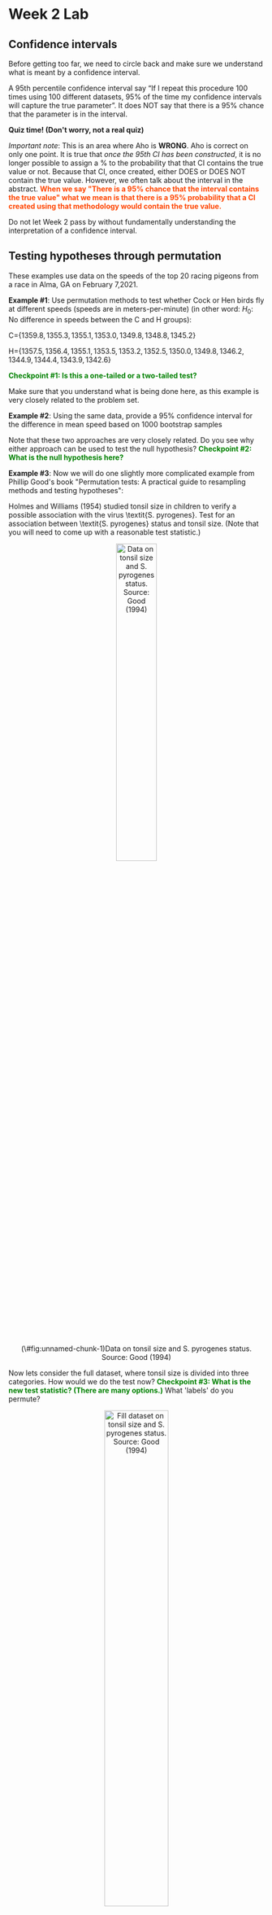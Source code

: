 Week 2 Lab
=============

Confidence intervals
-----------------------

Before getting too far, we need to circle back and make sure we understand what is meant by a confidence interval. 

A 95th percentile confidence interval say “If I repeat this procedure 100 times using 100 different datasets, 95% of the time my confidence intervals will capture the true parameter”. It does NOT say that there is a 95% chance that the parameter is in the interval.

**Quiz time! (Don't worry, not a real quiz)**

*Important note*: This is an area where Aho is **WRONG**. Aho is correct on only one point. It is true that *once the 95th CI has been constructed*, it is no longer possible to assign a $\%$ to the probability that that CI contains the true value or not. Because that CI, once created, either DOES or DOES NOT contain the true value. However, we often talk about the interval in the abstract. **<span style="color: orangered;">When we say "There is a 95$\%$ chance that the interval contains the true value" what we mean is that there is a 95$\%$ probability that a CI created using that methodology would contain the true value.</span>**

Do not let Week 2 pass by without fundamentally understanding the interpretation of a confidence interval. 

Testing hypotheses through permutation
------------------------------------

These examples use data on the speeds of the top 20 racing pigeons from a race in Alma, GA on February 7,2021. 

**Example #1**: Use permutation methods to test whether Cock or Hen birds fly at different speeds (speeds are in meters-per-minute) (in other word: $H_{0}$: No difference in speeds between the C and H groups):

C=$\{1359.8,1355.3,1355.1,1353.0,1349.8,1348.8,1345.2\}$

H=$\{1357.5,1356.4,1355.1,1353.5,1353.2,1352.5,1350.0,1349.8,1346.2,1344.9,1344.4,1343.9,1342.6\}$

**<span style="color: green;">Checkpoint #1: Is this a one-tailed or a two-tailed test?</span>**

Make sure that you understand what is being done here, as this example is very closely related to the problem set.


**Example #2**: Using the same data, provide a 95% confidence interval for the difference in mean speed based on 1000 bootstrap samples

Note that these two approaches are very closely related. Do you see why either approach can be used to test the null hypothesis? **<span style="color: green;">Checkpoint #2: What is the null hypothesis here?</span>**

**Example #3**: Now we will do one slightly more complicated example from Phillip Good's book "Permutation tests: A practical guide to resampling methods and testing hypotheses":

Holmes and Williams (1954) studied tonsil size in children to verify a possible association with the virus \textit{S. pyrogenes}. Test for an association between \textit{S. pyrogenes} status and tonsil size. (Note that you will need to come up with a reasonable test statistic.)

<div class="figure" style="text-align: center">
<img src="Table2categories.png" alt="Data on tonsil size and S. pyrogenes status. Source: Good (1994)" width="40%" />
<p class="caption">(\#fig:unnamed-chunk-1)Data on tonsil size and S. pyrogenes status. Source: Good (1994)</p>
</div>

Now lets consider the full dataset, where tonsil size is divided into three categories. How would we do the test now? **<span style="color: green;">Checkpoint #3: What is the new test statistic? (There are many options.)</span>** What 'labels' do you permute?

<div class="figure" style="text-align: center">
<img src="Table3categories.png" alt="Fill dataset on tonsil size and S. pyrogenes status. Source: Good (1994)" width="50%" />
<p class="caption">(\#fig:unnamed-chunk-2)Fill dataset on tonsil size and S. pyrogenes status. Source: Good (1994)</p>
</div>

Basics of bootstrap and jackknife
------------------------------------

To get started with bootstrap and jackknife techniques, we start by working through a very simple example. First we simulate some data


```r
x<-seq(0,9,by=1)
```

This will constutute our "data". Let's print the result of sampling with replacement to get a sense for it...


```r
table(sample(x,size=length(x),replace=T))
```

```
## 
## 1 2 4 5 6 7 8 
## 2 2 1 1 1 2 1
```

Now we will write a little script to take bootstrap samples and calculate the means of each of these bootstrap samples


```r
xmeans<-vector(length=1000)
for (i in 1:1000)
  {
  xmeans[i]<-mean(sample(x,replace=T))
  }
```

The actual number of bootstrapped samples is arbitrary *at this point* but there are ways of characterizing the precision of the bootstrap (jackknife-after-bootstrap) which might inform the number of bootstrap samples needed. *In practice*, people tend to pick some arbitrary but large number of bootstrap samples because computers are so fast that it is often easy to draw far more samples than are actually needed. When calculation of the statistic is slow (as might be the case if you are using the samples to construct a phylogeny, for example), then you would need to be more concerned with the number of bootstrap samples. 

First, lets just look at a histogram of the bootstrapped means and plot the actual sample mean on the histogram for comparison



```r
hist(xmeans,breaks=30,col="pink")
abline(v=mean(x),lwd=2)
```

<img src="Week-2-lab_files/figure-html/unnamed-chunk-6-1.png" width="672" />

Calculating bias and standard error
-----------------------------------

From these we can calculate the bias and standard deviation for the mean (which is the "statistic"):

$$
\widehat{Bias_{boot}} = \left(\frac{1}{k}\sum^{k}_{i=1}\theta^{*}_{i}\right)-\hat{\theta}
$$


```r
bias.boot<-mean(xmeans)-mean(x)
bias.boot
```

```
## [1] -0.0245
```

```r
hist(xmeans,breaks=30,col="pink")
abline(v=mean(x),lwd=5,col="black")
abline(v=mean(xmeans),lwd=2,col="yellow")
```

<img src="Week-2-lab_files/figure-html/unnamed-chunk-7-1.png" width="672" />

$$
\widehat{s.e._{boot}} = \sqrt{\frac{1}{k-1}\sum^{k}_{i=1}(\theta^{*}_{i}-\bar{\theta^{*}})^{2}}
$$


```r
se.boot<-sd(xmeans)
```

We can find the confidence intervals in two ways:

Method #1: Assume the bootstrap statistics are normally distributed


```r
LL.boot<-mean(xmeans)-1.96*se.boot #where did 1.96 come from?
UL.boot<-mean(xmeans)+1.96*se.boot
LL.boot
```

```
## [1] 2.710498
```

```r
UL.boot
```

```
## [1] 6.240502
```

Method #2: Simply take the quantiles of the bootstrap statistics


```r
quantile(xmeans,c(0.025,0.975))
```

```
##  2.5% 97.5% 
##   2.7   6.2
```

Let's compare this to what we would have gotten if we had used normal distribution theory. First we have to calculate the standard error:


```r
se.normal<-sqrt(var(x)/length(x))
LL.normal<-mean(x)-qt(0.975,length(x)-1)*se.normal
UL.normal<-mean(x)+qt(0.975,length(x)-1)*se.normal
LL.normal
```

```
## [1] 2.334149
```

```r
UL.normal
```

```
## [1] 6.665851
```

In this case, the confidence intervals we got from the normal distribution theory are too wide.

**<span style="color: green;">Checkpoint #4: Does it make sense why the normal distribution theory intervals are too wide?</span>** Because the original were were uniformly distributed, the data has higher variance than would be expected and therefore the standard error is higher than would be expected.

There are two packages that provide functions for bootstrapping, 'boot' and 'boostrap'. We will start by using the 'bootstrap' package, which was originally designed for Efron and Tibshirani's monograph on the bootstrap. 

To test the main functionality of the 'bootstrap' package, we will use the data we already have. The 'bootstrap' function requires the input of a user-defined function to calculate the statistic of interest. Here I will write a function that calculates the mean of the input values.


```r
library(bootstrap)
theta<-function(x)
  {
    mean(x)
  }
results<-bootstrap(x=x,nboot=1000,theta=theta)
results
```

```
## $thetastar
##    [1] 5.3 2.9 4.0 4.4 5.3 4.0 4.7 4.7 3.4 4.6 4.6 3.9 4.8 4.6 6.2 3.5 4.1 4.2
##   [19] 4.5 4.6 5.0 5.1 2.4 5.3 3.6 5.5 3.9 3.8 3.3 5.5 3.7 4.2 2.8 4.6 4.4 5.4
##   [37] 3.6 5.4 3.9 6.0 4.3 5.4 4.9 3.6 4.7 5.3 6.2 5.0 3.0 2.7 4.8 2.8 4.9 3.2
##   [55] 4.5 2.6 3.8 3.7 4.4 3.7 4.3 5.1 5.7 4.8 2.9 5.9 3.0 4.1 5.9 2.7 4.6 5.0
##   [73] 5.0 5.7 3.1 3.0 6.8 4.4 4.5 3.9 4.2 3.9 4.1 5.8 4.0 5.2 5.3 3.0 4.6 3.9
##   [91] 4.9 4.0 3.9 4.0 3.1 2.8 3.2 2.8 3.7 4.9 3.4 5.5 4.3 4.8 3.8 5.9 4.4 5.1
##  [109] 4.7 5.6 4.7 3.4 5.0 3.2 6.0 4.6 4.4 4.2 4.4 4.8 3.6 5.4 4.4 4.4 4.7 5.2
##  [127] 5.0 5.6 4.4 5.0 6.1 3.5 4.0 3.6 4.3 4.3 4.7 4.1 5.1 6.0 4.0 2.6 4.9 3.4
##  [145] 3.7 4.9 6.2 4.9 5.1 5.2 4.5 3.0 3.1 2.3 4.6 4.4 3.6 4.7 5.8 2.5 5.1 5.1
##  [163] 4.0 3.8 6.6 4.3 3.5 3.0 6.0 4.0 4.9 5.0 4.3 5.2 6.2 3.8 4.4 3.3 3.3 4.2
##  [181] 6.1 4.7 3.5 4.4 3.3 3.6 5.6 5.3 4.5 2.8 4.4 6.2 3.2 4.1 4.8 4.8 5.8 5.0
##  [199] 5.3 3.3 5.5 4.1 4.7 4.1 3.9 4.6 3.4 4.7 4.6 3.9 4.7 4.7 2.8 4.7 3.7 4.0
##  [217] 3.3 4.4 4.4 4.5 4.0 5.2 5.2 3.1 5.1 5.5 4.7 4.8 3.1 4.1 5.4 2.9 2.5 4.9
##  [235] 5.5 4.9 3.2 4.9 5.0 3.3 5.6 3.2 6.6 4.7 6.1 5.8 3.9 4.4 4.7 4.8 4.8 4.6
##  [253] 4.7 5.1 3.9 4.6 3.8 3.4 6.2 2.6 5.3 4.9 3.5 5.6 4.2 6.2 6.4 5.5 3.5 5.2
##  [271] 5.0 4.6 3.7 5.6 5.5 4.2 4.4 5.0 4.6 3.3 5.2 4.4 6.4 2.8 4.1 3.7 4.3 4.9
##  [289] 3.5 3.3 2.6 4.6 2.9 4.3 4.0 3.8 4.9 4.3 5.2 4.0 4.2 5.8 3.4 4.3 3.0 5.6
##  [307] 5.8 3.2 5.6 3.7 3.9 3.6 4.8 3.4 2.8 4.8 4.7 6.3 4.3 2.7 2.6 2.8 4.5 4.9
##  [325] 4.1 4.7 5.8 5.5 4.6 4.4 4.1 4.8 3.8 4.9 3.6 3.3 4.8 5.0 3.9 2.9 4.8 5.0
##  [343] 4.9 2.9 4.1 4.8 5.2 4.5 5.2 4.7 5.7 5.1 4.6 3.4 2.8 5.9 3.8 5.4 3.1 6.4
##  [361] 5.2 7.1 4.6 3.5 6.7 5.5 3.8 5.6 5.5 5.3 4.3 4.9 5.1 4.8 6.5 3.4 2.9 2.9
##  [379] 4.2 6.4 4.9 4.6 3.0 5.0 5.2 5.6 5.1 4.4 3.5 6.4 4.3 5.3 5.0 5.5 3.7 4.7
##  [397] 3.8 3.3 5.7 4.1 6.1 5.4 6.0 3.7 3.2 4.0 4.8 3.6 3.9 6.0 3.3 4.6 4.1 5.4
##  [415] 4.8 4.0 4.0 3.4 5.0 5.5 4.5 4.9 4.3 4.2 3.1 3.6 5.0 3.2 4.8 4.9 4.9 4.6
##  [433] 4.3 4.4 5.0 5.1 5.7 6.1 4.8 4.2 4.8 5.0 4.7 3.5 5.7 5.9 4.1 3.1 5.7 3.2
##  [451] 5.2 5.3 4.9 4.6 6.3 4.3 4.8 5.3 3.3 4.7 5.1 6.5 3.3 5.1 3.2 4.2 6.2 4.8
##  [469] 5.5 3.9 3.7 4.7 3.9 4.6 3.4 6.3 4.2 5.6 4.1 5.2 3.8 5.2 5.2 4.2 3.3 4.2
##  [487] 5.7 7.2 4.8 3.9 4.0 5.7 6.6 3.7 4.6 4.8 3.8 3.2 4.3 3.9 5.6 4.7 4.0 5.9
##  [505] 3.7 5.8 4.9 4.4 4.6 2.5 4.4 5.1 5.5 5.6 4.6 3.3 4.6 4.8 3.6 4.5 6.2 2.7
##  [523] 4.1 4.1 4.6 6.2 5.4 4.2 4.2 5.7 5.7 5.0 5.7 4.7 3.2 4.2 3.4 5.1 4.2 5.4
##  [541] 4.5 4.5 6.1 4.2 4.9 5.3 4.8 4.9 4.0 4.0 5.0 4.2 4.6 5.1 4.0 4.5 4.3 3.5
##  [559] 4.4 4.0 3.4 5.9 3.1 4.3 3.7 5.8 6.2 2.8 3.7 4.4 4.6 5.7 5.5 3.9 5.2 6.3
##  [577] 3.7 5.1 5.3 4.7 5.8 5.3 5.8 3.1 5.5 5.7 4.0 6.0 4.1 5.8 3.9 4.9 4.9 5.1
##  [595] 3.8 2.6 5.0 5.7 5.6 4.4 5.6 6.0 3.8 5.5 5.0 3.1 4.8 5.3 4.0 4.6 4.8 3.6
##  [613] 5.9 4.9 4.5 4.0 5.8 4.8 3.6 5.4 4.3 3.6 4.6 3.6 3.9 5.0 5.7 4.0 4.1 4.3
##  [631] 4.1 4.8 3.8 4.8 3.9 5.0 5.2 3.8 5.2 5.7 5.3 4.9 3.3 3.9 4.3 2.6 4.8 3.4
##  [649] 4.2 5.4 4.4 3.3 3.4 3.6 5.3 4.7 4.3 4.2 5.1 4.0 4.1 3.9 3.1 5.8 3.7 4.1
##  [667] 6.5 5.2 5.3 5.6 5.7 3.9 2.6 4.7 3.5 3.6 4.8 3.7 5.1 4.1 5.0 2.6 3.4 5.4
##  [685] 5.8 4.6 4.2 4.0 3.2 3.6 4.5 2.9 4.5 4.2 3.5 5.0 5.1 4.1 4.8 2.1 4.4 3.5
##  [703] 3.4 3.9 4.4 3.0 5.2 4.7 4.7 3.9 3.5 5.2 4.4 4.1 4.5 5.6 4.5 4.7 4.6 3.8
##  [721] 3.6 5.1 2.3 3.7 4.4 2.9 4.6 5.2 4.1 5.6 5.6 4.2 5.4 4.4 4.6 4.1 4.6 4.6
##  [739] 5.5 4.6 5.4 4.5 4.9 4.9 4.9 5.0 3.7 3.2 5.7 5.0 5.2 4.0 3.8 5.4 4.2 5.7
##  [757] 4.4 5.3 4.2 4.0 4.3 4.4 4.9 2.6 3.8 3.8 5.4 4.8 5.5 3.9 4.4 4.0 5.5 4.3
##  [775] 4.2 5.9 4.6 5.5 3.5 4.6 5.3 6.1 4.4 4.0 5.6 6.0 3.6 5.3 4.8 4.2 4.7 4.1
##  [793] 5.1 3.8 2.9 4.3 3.1 4.2 3.3 4.1 2.6 3.7 5.3 3.3 4.0 5.0 4.8 5.5 2.9 6.5
##  [811] 4.4 4.2 4.2 4.4 3.9 3.4 3.8 4.8 5.4 4.8 4.0 5.4 5.2 4.8 4.0 5.3 2.5 4.5
##  [829] 5.7 3.4 3.3 3.6 5.3 3.8 5.1 4.4 4.6 3.2 5.2 4.6 4.8 5.7 4.2 5.9 5.2 5.0
##  [847] 6.0 6.8 5.9 3.6 3.7 4.3 4.9 4.0 5.4 4.6 3.3 5.4 4.1 5.5 4.0 5.3 4.7 4.5
##  [865] 5.5 5.8 5.5 4.4 4.5 4.4 3.9 5.8 4.0 3.8 4.2 3.6 5.4 5.5 4.7 7.2 5.3 4.0
##  [883] 5.1 5.6 3.7 5.7 5.2 4.0 5.8 3.4 4.0 5.3 4.7 3.8 2.2 4.9 6.0 4.0 4.8 3.5
##  [901] 5.5 4.8 3.9 4.8 2.9 5.8 4.2 2.6 5.3 4.3 4.6 4.5 5.4 3.8 6.1 5.6 4.2 4.8
##  [919] 5.4 4.4 4.8 3.7 2.9 5.9 6.0 4.4 4.5 3.8 5.3 3.2 4.0 4.0 4.4 3.6 4.4 5.3
##  [937] 6.3 4.2 4.7 4.4 3.3 4.7 2.1 4.1 5.2 2.5 3.2 3.9 3.1 5.5 4.2 4.4 4.0 5.3
##  [955] 3.0 4.0 4.7 5.3 2.9 3.6 4.1 3.0 4.8 5.0 4.8 5.4 5.5 4.3 4.1 4.6 6.2 4.8
##  [973] 4.1 4.2 5.3 4.5 5.5 3.5 5.7 4.3 4.5 5.1 3.9 2.2 5.1 4.7 4.8 4.8 4.2 3.9
##  [991] 4.8 3.9 5.0 4.1 4.8 3.4 4.7 4.2 3.8 4.2
## 
## $func.thetastar
## NULL
## 
## $jack.boot.val
## NULL
## 
## $jack.boot.se
## NULL
## 
## $call
## bootstrap(x = x, nboot = 1000, theta = theta)
```

```r
quantile(results$thetastar,c(0.025,0.975))
```

```
##  2.5% 97.5% 
##   2.7   6.2
```

Notice that we get exactly what we got last time. This illustrates an important point, which is that the bootstrap functions are often no easier to use than something you could write yourself.

You can also define a function of the bootstrapped statistics (we have been calling this theta) to pull out immediately any summary statistics you are interested in from the bootstrapped thetas.

Here I will write a function that calculates the bias of my estimate of the mean (which is 4.5 [i.e. the mean of the number 0,1,2,3,4,5,6,7,8,9])


```r
bias<-function(x)
  {
  mean(x)-4.5
  }
results<-bootstrap(x=x,nboot=1000,theta=theta,func=bias)
results
```

```
## $thetastar
##    [1] 4.3 4.7 5.3 3.2 4.3 6.6 3.7 5.0 3.9 4.7 4.0 3.5 4.7 5.2 5.2 4.8 4.6 4.6
##   [19] 5.3 4.3 4.0 5.1 3.4 2.8 4.8 5.2 5.7 5.7 5.1 3.8 4.7 5.8 3.2 4.9 4.9 3.7
##   [37] 4.9 3.8 5.0 5.0 5.2 3.3 4.0 4.4 4.9 2.9 5.2 4.4 4.5 5.0 4.2 3.6 5.2 4.7
##   [55] 4.1 2.9 3.8 5.5 5.1 3.5 5.1 5.3 4.6 3.7 4.2 4.5 6.0 3.9 4.4 5.0 4.5 3.7
##   [73] 4.5 4.1 4.4 5.7 4.4 4.1 3.8 4.2 4.0 4.6 5.2 5.3 6.7 4.9 2.9 6.7 4.1 5.2
##   [91] 3.6 4.3 5.9 4.6 3.1 4.2 4.5 4.5 4.5 4.7 4.7 4.3 4.0 3.9 3.2 4.9 2.7 5.0
##  [109] 4.7 4.3 4.6 5.5 5.3 3.7 4.3 4.4 3.7 5.5 3.9 4.5 5.3 5.8 4.7 3.8 4.0 4.7
##  [127] 6.6 2.9 3.5 4.1 4.1 3.7 5.0 5.8 3.3 4.4 3.2 2.3 5.4 4.4 5.2 5.2 1.9 2.7
##  [145] 5.0 3.2 4.4 4.5 4.1 3.6 3.9 5.3 3.2 5.7 4.1 5.1 5.8 3.0 4.4 5.8 5.4 3.8
##  [163] 5.6 2.8 4.1 3.4 4.7 5.0 4.6 4.7 4.0 4.3 2.8 3.7 4.5 3.3 4.6 4.2 6.6 4.4
##  [181] 5.4 5.6 4.8 6.2 4.6 4.8 5.3 5.0 4.4 4.7 5.6 5.3 4.5 5.2 4.5 4.3 4.9 6.0
##  [199] 5.2 4.8 4.2 5.0 6.2 4.9 4.3 5.9 7.2 4.0 4.4 4.2 2.8 5.6 3.5 4.2 4.4 3.6
##  [217] 3.2 5.2 5.7 3.7 5.0 4.6 6.1 2.7 4.9 3.7 4.9 3.9 5.1 4.9 4.0 3.6 6.9 4.5
##  [235] 5.1 5.3 3.9 4.1 3.1 5.1 4.6 3.9 2.7 3.0 3.7 6.3 4.0 2.5 3.8 3.2 3.2 5.1
##  [253] 3.5 4.0 2.4 4.1 5.4 3.4 3.0 5.7 5.9 3.4 6.6 5.2 2.7 6.0 3.5 4.8 3.6 5.5
##  [271] 4.3 4.1 4.6 5.2 5.8 6.0 5.3 3.7 4.6 3.5 4.8 3.7 5.1 3.5 4.7 5.7 3.0 4.7
##  [289] 3.7 4.2 3.0 5.3 4.2 3.0 4.3 5.5 5.3 5.0 6.5 5.2 4.3 3.7 4.7 4.3 4.9 5.0
##  [307] 5.5 4.6 3.4 4.5 4.9 4.4 4.6 4.2 4.9 4.3 5.5 2.4 4.7 4.2 5.1 2.9 4.5 5.2
##  [325] 4.8 3.8 5.1 7.3 5.2 4.6 3.4 4.2 3.8 4.8 4.2 4.3 4.7 3.5 3.5 3.8 3.7 5.3
##  [343] 4.0 5.2 5.2 5.1 4.7 4.8 3.7 5.1 5.7 3.7 4.1 4.0 5.0 4.3 2.7 4.4 3.2 4.4
##  [361] 3.5 5.1 4.4 5.4 3.4 5.1 3.9 3.7 4.1 4.3 4.5 4.4 4.3 4.8 3.8 6.2 4.3 5.2
##  [379] 2.6 5.3 4.9 3.0 3.8 4.8 5.8 4.8 3.2 5.3 6.0 4.9 3.9 4.3 4.3 5.4 4.4 3.3
##  [397] 3.1 3.9 5.1 5.8 4.7 5.8 4.6 2.6 5.1 5.6 3.9 4.1 4.5 3.6 3.0 6.2 3.2 5.4
##  [415] 5.2 5.0 6.4 3.0 4.3 4.4 5.0 5.0 3.7 2.6 4.3 4.3 4.1 3.6 4.9 4.3 4.6 3.6
##  [433] 5.1 3.4 5.7 5.0 5.3 3.7 4.2 6.2 3.6 6.2 4.3 5.4 3.1 3.8 5.1 4.7 3.2 5.5
##  [451] 5.0 5.7 2.6 4.7 4.7 2.4 5.0 5.0 4.0 5.1 4.2 4.0 3.8 4.1 4.7 4.1 3.6 3.6
##  [469] 3.3 4.6 3.3 4.4 3.5 3.0 5.6 3.2 2.6 5.6 2.6 4.2 4.6 3.2 4.6 4.8 3.0 6.5
##  [487] 5.4 4.5 5.5 4.2 2.4 3.9 3.7 4.8 4.8 3.3 3.5 2.9 5.6 4.9 4.7 4.7 5.7 5.0
##  [505] 3.6 4.0 3.3 5.3 5.8 4.7 4.3 5.9 5.0 4.2 5.6 3.7 4.9 4.0 5.1 4.0 3.2 5.1
##  [523] 5.6 4.8 3.7 4.1 4.1 4.3 5.2 4.5 4.2 3.6 5.3 2.9 4.3 6.1 5.7 3.7 4.9 4.3
##  [541] 4.4 5.0 3.5 4.1 4.9 2.3 4.0 2.9 4.5 5.4 4.2 5.4 4.8 5.9 4.3 3.9 4.5 3.3
##  [559] 4.2 5.0 4.3 4.1 4.9 6.6 4.7 5.5 4.1 3.3 3.9 3.3 4.7 3.8 5.0 4.9 5.0 4.9
##  [577] 3.8 6.1 3.7 5.2 4.6 3.5 4.6 3.7 4.7 3.9 3.8 4.1 4.1 5.8 5.2 5.5 5.0 4.9
##  [595] 4.6 4.2 4.9 4.3 3.9 2.7 3.7 5.3 4.0 5.0 4.0 4.7 5.3 3.1 2.5 5.9 3.3 3.6
##  [613] 5.3 4.9 4.4 3.8 5.2 4.5 4.5 6.7 3.2 4.3 5.9 5.1 4.7 4.2 4.8 3.9 5.9 6.1
##  [631] 4.8 6.8 3.6 4.3 4.4 5.0 4.6 4.2 4.2 3.1 4.5 3.9 4.4 3.9 3.0 4.9 5.1 6.6
##  [649] 3.0 4.0 3.8 6.0 4.5 5.1 6.3 4.4 5.3 6.1 5.6 5.7 3.7 5.2 5.7 4.5 3.2 4.6
##  [667] 2.2 4.4 4.6 4.7 4.0 3.6 4.5 5.0 4.3 4.3 5.3 3.4 4.8 3.8 3.6 5.6 4.4 3.7
##  [685] 5.9 4.1 4.5 4.5 5.4 3.9 2.6 4.0 6.0 5.8 5.1 5.2 4.7 4.4 5.0 5.7 4.9 5.2
##  [703] 3.8 5.8 5.4 4.2 5.8 3.7 4.9 4.0 4.1 3.2 4.9 4.2 4.0 4.2 3.8 4.5 4.0 3.1
##  [721] 4.4 5.9 3.5 5.2 3.4 3.7 3.9 3.9 5.1 3.2 6.1 4.3 3.7 2.8 4.4 4.2 5.6 6.9
##  [739] 6.4 5.2 4.6 4.8 4.5 4.1 3.8 2.3 4.7 4.6 4.3 5.2 3.6 4.8 3.6 5.0 3.6 3.8
##  [757] 4.4 4.9 4.5 3.4 5.1 2.7 4.6 5.8 5.8 5.2 5.3 4.1 4.5 4.5 4.0 3.2 5.8 5.4
##  [775] 4.2 4.2 5.9 4.6 2.7 3.3 4.2 6.4 4.2 5.0 4.1 3.0 5.4 5.2 4.2 4.1 2.8 6.3
##  [793] 4.0 5.0 4.0 4.5 7.0 7.0 3.2 4.7 4.8 4.6 2.6 5.5 5.0 5.1 2.7 4.4 5.1 5.1
##  [811] 3.7 4.5 3.2 4.1 3.8 4.7 4.4 4.6 2.8 4.5 6.0 4.7 5.3 5.1 5.1 5.3 5.1 5.2
##  [829] 3.7 6.0 4.3 3.5 4.8 4.2 4.5 4.0 3.8 4.9 4.4 2.3 5.2 4.1 5.1 2.9 2.9 4.3
##  [847] 2.2 5.7 3.4 5.1 5.0 5.1 5.0 3.6 3.2 4.8 4.6 3.9 4.8 3.3 3.8 5.5 4.0 5.4
##  [865] 5.1 2.4 4.8 3.6 3.8 2.7 5.3 5.5 2.8 4.0 3.9 4.9 4.9 5.8 4.1 6.1 5.1 5.8
##  [883] 5.5 4.9 3.5 4.0 4.4 4.9 4.3 4.8 4.9 4.8 4.7 4.2 5.2 2.6 4.2 5.1 4.0 4.5
##  [901] 3.2 4.4 3.8 4.4 4.0 4.5 3.9 4.8 5.1 4.7 4.1 5.0 4.2 3.8 3.5 5.1 4.4 4.8
##  [919] 3.9 3.9 2.4 4.7 4.0 5.0 5.2 5.0 3.9 5.1 4.4 4.2 3.6 5.4 3.8 3.8 4.1 3.4
##  [937] 6.7 4.1 5.4 5.3 5.6 4.8 5.1 5.1 3.0 4.2 4.9 5.3 3.4 4.8 3.7 4.3 5.9 2.3
##  [955] 4.1 5.4 4.8 5.6 3.7 3.7 4.6 3.4 4.2 6.4 3.0 5.1 4.3 4.0 5.5 3.5 3.7 5.5
##  [973] 6.1 5.3 3.4 4.4 5.6 5.8 4.0 4.5 4.3 2.9 4.0 5.3 4.8 5.2 4.0 5.1 4.5 5.4
##  [991] 4.0 5.5 4.7 5.0 3.9 6.1 5.0 4.4 2.6 4.9
## 
## $func.thetastar
## [1] -0.0289
## 
## $jack.boot.val
##  [1]  0.4390769  0.3790560  0.3090652  0.1271709  0.0572973 -0.1156923
##  [7] -0.2229462 -0.3331565 -0.4011905 -0.5896359
## 
## $jack.boot.se
## [1] 1.004816
## 
## $call
## bootstrap(x = x, nboot = 1000, theta = theta, func = bias)
```

Compare this to 'bias.boot' (our result from above). Why might it not be the same? Try running the same section of code several times. See how the value of the bias ($func.thetastar) jumps around? We should not be surprised by this because we can look at the jackknife-after-bootstrap estimate of the standard error of the function (in this case, that function is the bias) and we can see that it is not so small that we wouldn't expect some variation in these values.

Remember, everything we have discussed today are estimates. The statistic as applied to your data will change with new data, as will the standard error, the confidence intervals - everything! All of these values have sampling distributions and are subject to change if you repeated the procedure with new data.

Note that we can calculate any function of $\theta^{*}$. A simple example would be the 72nd percentile:


```r
perc72<-function(x)
  {
  quantile(x,probs=c(0.72))
  }
results<-bootstrap(x=x,nboot=1000,theta=theta,func=perc72)
results
```

```
## $thetastar
##    [1] 2.3 5.8 3.9 5.1 5.6 4.4 4.0 5.4 4.5 6.2 3.9 4.8 5.3 4.0 4.4 5.5 3.8 2.9
##   [19] 4.3 2.9 3.2 3.4 3.4 4.3 3.5 5.8 3.6 4.6 4.0 4.8 5.1 4.4 5.9 2.8 3.7 5.2
##   [37] 3.9 5.9 4.4 3.1 5.2 5.3 4.0 5.5 4.9 3.4 4.2 3.8 5.2 4.9 2.8 4.3 4.4 4.8
##   [55] 5.6 4.5 5.2 5.1 4.8 4.6 4.8 4.3 5.5 4.2 5.9 3.7 5.1 4.4 5.7 6.1 5.0 4.4
##   [73] 4.7 4.2 4.8 5.8 3.9 3.7 4.1 4.7 4.7 5.4 4.0 5.5 4.3 3.3 4.7 3.7 3.6 5.5
##   [91] 3.8 3.7 5.2 4.8 5.0 4.8 4.6 2.9 4.8 4.1 4.6 4.6 4.2 5.7 5.3 4.9 3.8 4.4
##  [109] 4.9 5.1 5.7 4.7 3.7 3.1 5.1 5.7 4.1 5.0 4.0 2.6 5.8 4.2 5.3 5.3 5.1 6.7
##  [127] 5.2 3.6 5.0 5.7 3.0 4.2 4.9 5.4 6.1 4.4 5.5 5.5 2.6 4.0 4.3 3.2 3.9 5.4
##  [145] 3.4 4.9 5.3 3.7 5.0 4.2 3.9 3.2 3.9 4.9 2.7 2.6 4.7 5.3 4.8 4.2 6.4 6.1
##  [163] 3.8 3.8 4.8 3.9 4.6 4.6 3.7 5.8 5.2 4.2 5.7 3.3 6.7 3.7 3.7 4.9 5.7 6.1
##  [181] 5.3 5.4 3.1 4.7 4.6 5.3 3.7 2.9 4.8 3.8 5.4 4.9 5.6 4.8 5.3 4.4 4.6 4.3
##  [199] 4.3 4.5 5.4 5.0 2.6 2.2 5.6 4.3 3.9 4.6 4.3 2.4 5.0 3.9 5.3 4.5 4.9 4.9
##  [217] 5.3 2.6 4.3 4.4 5.1 4.6 5.2 4.4 5.4 4.8 4.6 5.2 5.5 3.4 4.0 5.5 5.5 3.8
##  [235] 4.9 5.4 4.8 3.5 4.7 4.8 3.4 4.0 2.2 4.1 2.9 4.2 6.3 4.9 4.8 5.2 4.3 4.1
##  [253] 5.5 2.9 4.9 5.1 4.1 5.1 4.0 4.9 4.3 5.4 5.6 4.7 6.4 4.6 3.8 3.8 3.3 5.9
##  [271] 4.5 4.9 6.9 4.3 4.0 5.7 4.9 4.1 4.6 4.6 4.7 5.3 4.7 5.3 4.7 6.0 2.2 3.0
##  [289] 3.3 5.2 4.7 4.5 3.7 3.4 3.8 5.1 4.5 4.1 4.7 3.2 4.1 5.0 5.0 4.8 3.4 4.5
##  [307] 6.2 3.7 6.0 4.1 4.2 2.4 4.3 5.4 4.5 5.0 4.9 4.2 7.1 5.0 4.7 3.8 3.7 3.9
##  [325] 3.4 4.2 3.5 4.7 5.0 5.7 4.0 5.5 4.7 5.0 5.8 5.8 3.3 4.0 5.0 3.5 5.0 5.2
##  [343] 4.5 2.7 4.0 4.1 3.0 4.7 3.2 4.7 4.2 5.7 3.5 5.6 3.5 3.6 5.5 4.0 5.3 3.6
##  [361] 4.6 4.0 3.9 3.9 4.6 4.1 5.9 4.5 5.2 4.1 5.4 5.5 4.3 5.5 4.5 3.9 4.4 4.9
##  [379] 5.3 2.6 2.1 4.1 4.3 3.3 4.4 6.2 4.0 3.2 5.3 4.1 4.2 3.6 3.8 2.3 3.4 3.7
##  [397] 3.5 4.4 4.6 3.8 4.2 4.6 5.3 4.7 4.2 5.7 4.7 4.1 4.7 4.6 4.8 4.8 5.4 6.2
##  [415] 5.5 4.6 4.3 5.5 5.0 5.9 5.4 5.1 4.4 3.2 4.4 3.3 4.0 5.9 5.1 3.7 4.1 5.6
##  [433] 2.9 3.7 3.7 3.5 3.5 4.9 3.7 5.5 5.5 6.3 6.2 4.2 5.3 3.6 6.1 4.4 5.4 2.3
##  [451] 3.8 4.9 6.0 3.4 4.8 5.4 4.4 4.1 4.2 3.0 4.6 4.1 2.0 5.3 5.0 3.0 4.8 5.0
##  [469] 5.2 4.6 2.8 4.9 2.7 3.5 3.7 4.2 5.2 5.2 3.9 3.9 4.7 3.4 3.7 5.7 5.0 5.9
##  [487] 3.7 3.2 5.2 5.2 4.7 4.9 4.9 4.8 4.6 5.3 4.1 5.5 3.5 1.8 4.4 4.7 6.1 4.3
##  [505] 4.3 4.5 5.2 4.9 5.2 3.1 5.2 4.9 6.7 5.4 3.7 4.6 3.7 5.1 5.0 5.0 3.9 4.4
##  [523] 5.6 4.5 5.6 4.1 5.2 5.5 6.0 3.6 5.8 2.7 3.1 6.0 3.4 4.3 4.5 4.7 3.8 5.5
##  [541] 3.6 3.8 2.3 3.6 3.4 3.7 3.9 3.6 3.8 4.2 4.4 3.8 4.0 3.6 5.0 4.3 4.5 4.9
##  [559] 4.8 4.6 3.3 3.4 5.7 4.4 4.2 4.1 5.6 5.8 4.4 4.5 3.1 6.5 5.8 3.2 5.2 6.3
##  [577] 3.9 6.1 4.5 4.8 3.7 5.5 4.4 4.1 5.2 3.6 5.8 4.4 3.2 4.7 4.9 4.2 4.1 3.5
##  [595] 4.3 4.2 3.1 4.1 3.3 4.7 3.5 5.1 4.5 4.1 3.9 4.7 4.0 4.3 5.0 4.5 5.0 3.0
##  [613] 4.0 2.9 5.6 5.9 4.7 5.1 4.0 4.7 3.7 5.8 5.6 5.4 4.0 3.3 5.0 4.1 4.3 3.8
##  [631] 5.0 4.1 3.2 4.5 3.9 6.6 2.8 4.5 3.5 3.6 3.5 2.3 4.0 5.2 5.9 4.0 4.8 4.3
##  [649] 4.2 3.0 4.0 3.3 3.4 5.3 4.3 5.1 2.6 3.1 3.0 4.3 3.5 2.9 4.5 4.5 3.0 4.8
##  [667] 4.3 4.2 2.9 4.6 4.5 5.3 4.5 3.7 4.4 6.2 5.7 3.8 5.8 3.9 5.6 5.0 3.3 5.1
##  [685] 4.0 5.0 4.6 5.0 4.1 5.4 4.8 4.8 4.6 6.1 4.4 3.8 3.3 4.0 3.3 5.2 4.2 4.5
##  [703] 2.4 4.0 4.2 4.5 4.9 4.3 3.6 7.2 5.9 3.7 5.5 3.8 4.5 5.1 2.9 5.5 3.8 4.6
##  [721] 4.7 6.0 5.4 5.3 4.3 4.9 5.3 5.6 3.5 5.4 4.0 4.4 5.2 4.4 1.5 2.6 5.1 5.5
##  [739] 2.9 5.4 5.1 4.6 2.9 4.1 3.9 4.3 3.9 4.0 2.4 5.2 5.2 6.9 2.5 5.2 3.9 5.8
##  [757] 3.9 4.8 5.1 5.6 4.7 3.3 3.2 4.0 4.2 4.9 6.9 4.3 4.1 4.4 5.8 5.7 2.6 3.7
##  [775] 4.5 3.7 3.6 4.7 3.9 3.7 4.5 4.9 4.6 6.7 5.7 3.5 3.8 4.4 3.9 5.4 5.0 5.6
##  [793] 4.9 4.2 4.6 4.4 5.6 4.6 3.5 3.6 5.8 3.2 4.5 3.8 4.1 4.3 4.6 3.3 4.9 5.6
##  [811] 5.1 3.8 2.3 3.0 4.8 5.0 2.4 3.9 3.7 4.4 4.6 5.4 5.7 5.0 2.7 5.3 3.1 3.8
##  [829] 3.8 2.6 5.9 4.6 5.4 4.2 4.8 4.6 4.1 4.7 4.7 4.8 4.5 3.6 4.2 3.2 4.3 5.3
##  [847] 4.1 2.9 3.5 3.4 5.2 4.4 4.5 5.5 4.3 4.0 5.2 2.9 2.9 4.1 3.0 6.0 5.8 4.3
##  [865] 5.4 5.1 3.0 3.4 5.0 3.0 5.5 6.0 6.2 5.9 3.5 4.1 4.1 5.3 3.4 4.1 5.0 4.0
##  [883] 5.7 4.1 4.2 4.5 3.2 5.1 3.9 4.3 5.4 3.9 3.5 4.0 6.0 4.5 3.9 4.6 4.6 3.9
##  [901] 4.3 2.9 4.0 4.2 3.7 5.0 5.8 3.8 3.7 3.8 4.2 4.6 5.5 6.6 4.4 4.7 3.2 3.4
##  [919] 3.9 4.8 4.9 3.1 4.2 3.2 3.6 4.2 5.9 4.3 4.3 5.2 4.9 6.3 3.6 3.2 4.4 5.0
##  [937] 5.1 6.2 4.0 3.3 5.5 3.1 3.4 2.9 3.9 6.0 3.1 5.0 3.6 6.7 4.6 5.4 5.4 5.3
##  [955] 5.7 5.0 5.0 4.8 4.3 3.8 5.7 4.7 6.3 4.1 5.0 3.9 4.8 4.5 3.6 5.1 5.5 4.9
##  [973] 3.3 3.1 4.8 4.5 6.0 6.4 4.6 3.1 4.7 6.6 5.1 3.8 4.2 5.3 5.7 5.9 4.3 5.6
##  [991] 4.5 4.5 4.6 2.1 3.8 3.5 5.3 6.0 5.5 3.6
## 
## $func.thetastar
## 72% 
##   5 
## 
## $jack.boot.val
##  [1] 5.500 5.400 5.324 5.200 5.100 5.000 4.900 4.700 4.500 4.600
## 
## $jack.boot.se
## [1] 0.9813066
## 
## $call
## bootstrap(x = x, nboot = 1000, theta = theta, func = perc72)
```

On Tuesday we went over an example in which we bootstrapped the correlation coefficient between LSAT scores and GPA. To do that, we sampled pairs of (LSAT,GPA) data with replacement. Here is a little script that would do something like that using (X,Y) data that are independently drawn from the normal distribution


```r
xdata<-matrix(rnorm(30),ncol=2)
```

Everyone's data is going to be different. With such a small sample size, it would be easy to get a positive or negative correlation by random change, but on average across everyone's datasets, there should be zero correlation because the two columns are drawn independently.


```r
n<-15
theta<-function(x,xdata)
  {
  cor(xdata[x,1],xdata[x,2])
  }
results<-bootstrap(x=1:n,nboot=50,theta=theta,xdata=xdata) 
#NB: xdata is passed to the theta function, not needed for bootstrap function itself
```

Notice the parameters that get passed to the 'bootstrap' function are: (1) the indexes which will be sampled with replacement. This is different that the raw data but the end result is the same because both the indices and the raw data get passed to the function 'theta' (2) the number of bootrapped samples (in this case 50) (3) the function to calculate the statistic (4) the raw data.

Lets look at a histogram of the bootstrapped statistics $\theta^{*}$ and draw a vertical line for the statistic as applied to the original data.


```r
hist(results$thetastar,breaks=30,col="pink")
abline(v=cor(xdata[,1],xdata[,2]),lwd=2)
```

<img src="Week-2-lab_files/figure-html/unnamed-chunk-17-1.png" width="672" />

Parametric bootstrap
---------------------

Let's do one quick example of a parametric bootstrap. We haven't introduced distributions yet (except for the Gaussian, or Normal, distribution, which is the most familiar), so lets spend a few minutes exploring the Gamma distribution, just so we have it to work with for testing out parametric bootstrap. All we need to know is that the Gamma distribution is a continuous, non-negative distribution that takes two parameters, which we call "shape" and "rate". Lets plot a few examples just to see what a Gamma distribution looks like. (Note that the Gamma distribution can be parameterized by "shape" and "rate" OR by "shape" and "scale", where "scale" is just 1/"rate". R will allow you to use either (shape,rate) or (shape,scale) as long as you specify which you are providing.

<img src="Week-2-lab_files/figure-html/unnamed-chunk-18-1.png" width="672" />


Let's generate some fairly sparse data from a Gamma distribution


```r
original.data<-rgamma(10,3,5)
```

and calculate the skew of the data using the R function 'skewness' from the 'moments' package. 


```r
library(moments)
theta<-skewness(original.data)
head(theta)
```

```
## [1] 0.7015565
```

What is skew? Skew describes how assymetric a distribution is. A distribution with a positive skew is a distribution that is "slumped over" to the right, with a right tail that is longer than the left tail. Alternatively, a distribution with negative skew has a longer left tail. Here we are just using it for illustration, as a property of a distribution that you may want to estimate using your data.

Lets use 'fitdistr' to fit a gamma distribution to these data. This function is an extremely handy function that takes in your data, the name of the distribution you are fitting, and some starting values (for the estimation optimizer under the hood), and it will return the parameter values (and their standard errors). We will learn in a couple weeks how R is doing this, but for now we will just use it out of the box. (Because we generated the data, we happen to know that the data are gamma distributed. In general we wouldn't know that, and we will see in a second that our assumption about the shape of the data really does make a difference.)


```r
library(MASS)
fit<-fitdistr(original.data,dgamma,list(shape=1,rate=1))
```

```
## Warning in densfun(x, parm[1], parm[2], ...): NaNs produced
```

```r
# fit<-fitdistr(original.data,"gamma")
# The second version would also work.
fit
```

```
##      shape       rate   
##   1.7800708   3.4479303 
##  (0.7336604) (1.6392979)
```

Now lets sample with replacement from this new distribution and calculate the skewness at each step:


```r
results<-c()
for (i in 1:1000)
  {
  x.star<-rgamma(length(original.data),shape=fit$estimate[1],rate=fit$estimate[2])
  results<-c(results,skewness(x.star))
  }
head(results)
```

```
## [1]  1.27407396  0.47791336 -0.07083241  0.34290988  0.07048136  0.75889843
```

```r
hist(results,breaks=30,col="pink",ylim=c(0,1),freq=F)
```

<img src="Week-2-lab_files/figure-html/unnamed-chunk-22-1.png" width="672" />

Now we have the bootstrap distribution for skewness (the $\theta^{*}$ s), we can compare that to the equivalent non-parametric bootstrap:


```r
results2<-bootstrap(x=original.data,nboot=1000,theta=skewness)
results2
```

```
## $thetastar
##    [1]  0.079550346  0.255372324  0.142246649  0.848919601  0.997702704
##    [6]  0.168900159  0.481351664  0.638393857  0.767616360  0.383316549
##   [11] -0.007068761  0.467784087  0.198745506  0.545606088  0.344775792
##   [16]  0.758462897  0.326949512  0.377378350  1.391971394  0.338367829
##   [21]  0.293649941  0.300299795 -0.360029280  0.176021312 -0.047080985
##   [26]  0.642975991  0.633157505  0.397481502  0.502691927  0.348903877
##   [31]  0.047073225  0.288898069  0.264450892  1.129997048  0.764100968
##   [36]  0.328482842  0.752312283  1.198471475  0.187217555  0.539314594
##   [41]  0.589813878  0.378615047  0.488178157  1.474467727  0.548265329
##   [46] -0.345590334  0.624088668  1.004279849  0.220245050  0.189116432
##   [51]  0.453136118  0.937343826  0.120385721  0.506647752  0.551219053
##   [56] -0.089660600  0.449768656  1.043907890  1.153516751  0.605798617
##   [61]  1.022352962 -0.037923235  0.723189639  0.376508936  1.294784741
##   [66]  1.217963384  0.934968331  1.233383479  0.284467844  0.966057379
##   [71]  0.539162895  0.299105195  0.666084095  0.005545988  0.803250588
##   [76]  0.738619192  0.223434515  0.408501016 -0.410768491  1.377892303
##   [81]  0.115081362  0.567120289  0.254800331  0.656005102 -0.265182464
##   [86] -0.318876446  0.480381624  0.774482527  1.015170256  0.648849040
##   [91] -0.065498993  0.829875582  0.404830301  1.028635898  0.176468333
##   [96]  0.087886326  0.428380712  0.774177739  0.362834267  0.659251296
##  [101]  0.259122833  1.636009199  0.385864883 -0.505615776  0.605085826
##  [106]  0.468067170  1.064017550  0.153171040  0.750244136  0.136299062
##  [111]  0.095082258  0.080740320  0.486222928  1.236010197  0.126480503
##  [116]  0.456202696  0.639675811  0.266058958 -0.003873680  1.475240292
##  [121]  0.719368586  0.113482474  0.320527741  0.342028354  0.924245579
##  [126]  1.140954711  0.657043805  0.437912566 -0.413817610 -0.335238079
##  [131]  0.772953770  0.524330115  0.237968337  0.757147389  1.030762315
##  [136] -0.262528130  0.790565823  1.431952537 -0.105775354  0.397869843
##  [141]  0.848358917  0.313035794  0.464416118  1.291447107  0.853310665
##  [146]  0.284638459  1.081409241  0.595261829  0.192662825 -0.083833194
##  [151] -0.193878152  0.446685956 -0.630634474  0.296895767  0.245287562
##  [156]  0.422420807  0.402155099  0.310637853  0.582881891  1.050228384
##  [161]  1.139261094  0.189884284  0.348798219 -0.019856653  1.211442003
##  [166] -0.297396608  0.558012627  1.295595589  0.481926748  0.170131348
##  [171]  0.394294900  0.324632692  1.051998580  0.214820563 -0.237329306
##  [176] -0.409849341  0.383980730  1.512057841  0.518799198  0.456120947
##  [181]  0.896733848  0.423853158  0.707392619 -0.156768095  0.175274488
##  [186]  0.870590408  0.706362858  0.567058580 -0.304538482  0.507151202
##  [191]  0.680710872  0.452993091  0.143923872 -0.384616306  0.262410784
##  [196]  1.004927740  0.305606197  0.120322730  0.870429796  1.063178628
##  [201]  0.932665292  0.705842344  0.652549063  0.612586855  0.846756451
##  [206]  0.730347145  0.463097021  0.359761792  0.103693380 -0.115760391
##  [211]  1.114160204  0.542606134  1.070426126  1.231187069  1.025402427
##  [216] -0.119145812  0.848541648  1.265962872  0.864260816  0.786656501
##  [221]  0.716576791  0.845202850  0.117258266  0.796134876 -0.039445965
##  [226]  1.504946773  0.997936883  0.224049431  0.845945941  0.735281972
##  [231]  0.375456791  0.317027039  0.409426710  0.697341250  0.383452601
##  [236]  0.611590391 -0.361329467  0.819052961  0.280612847  0.795128331
##  [241]  1.451451073  0.132613304  0.506491571  0.087873643 -0.030369134
##  [246]  0.555123549  0.884167877  0.823936856  0.299480376  1.589668024
##  [251]  1.071348098  0.683870160 -0.008601139  0.350222963  1.539535978
##  [256]  0.605085826  0.164449233  0.984076525  0.798709733  0.863297705
##  [261]  0.463955296  0.068973577  0.402929609  1.746584405  0.772388023
##  [266]  0.448379860  0.068270728  0.764578085 -1.239363816  1.390946548
##  [271]  0.279533401  0.716813202  0.524404689 -0.330354633  0.329010957
##  [276]  0.338807797 -0.129088519  0.678052605  0.556068725  0.036476830
##  [281] -0.056726927  1.663318083  0.149638869  1.628751477  1.029729174
##  [286]  0.256072095  0.072693236 -0.412389708  0.629710631  0.749303678
##  [291]  0.483417323  0.737502387 -0.026030808 -0.128721737  0.473815513
##  [296]  0.573457329  0.198264797 -0.146383997  0.545138556  0.515781809
##  [301]  0.661449209  0.552939907  0.068143451  1.579003791  0.896370234
##  [306]  0.699396648  0.698484355  0.571351805  0.497555532  0.571429585
##  [311] -0.585137319  0.329992300  1.212097052  0.719647828  0.935161780
##  [316] -0.589430783  0.599098884 -0.245328887  0.379174192  0.787724317
##  [321]  0.431191882  0.727636957  0.816609841  0.035385681  0.648808221
##  [326] -0.165196572  0.270110228  1.098362027  0.899181090  0.658224007
##  [331]  0.396297735 -0.940749433  0.404326800 -0.095851340  0.400423006
##  [336]  0.386671578  0.367747301  0.218471986  0.494002116  0.666561286
##  [341]  0.744448597  0.793766784  1.085933714  0.746294072  0.812427621
##  [346] -0.343787675 -0.251804201  0.158023892  1.010883045 -0.026502780
##  [351]  0.956091711  0.482175561  0.658624624  1.080519346  1.160030676
##  [356]  0.293808364 -0.246244469  0.939829573  0.684050417  1.227504285
##  [361]  0.205798382  0.516515148  0.408281953  0.409218234  1.161021241
##  [366]  0.355220206  0.522280620  0.609558552  0.844512686  0.262410784
##  [371]  0.180104565  0.978959848  0.474556096  1.186418351  1.024934751
##  [376]  0.925464585  0.314828282  0.109375625  0.446287381  0.057730320
##  [381]  0.242586761  0.463873565  0.688167975  0.574776487  1.170524200
##  [386] -0.049554107  0.983633974  0.776251561  0.686707392  0.512596047
##  [391]  0.900776129  0.669607056  0.503848041  0.699810438  0.520490495
##  [396] -0.428251945  0.095428898  0.554695967  0.684052136  0.945525685
##  [401]  0.439818621  0.531902920  0.096426445  0.524756033  0.843564965
##  [406] -0.365208181  0.085684967  1.024306043  0.673705515  0.943105533
##  [411]  0.735654439  0.445508847  0.330782170  0.624119490  0.140581814
##  [416] -0.192930933  0.166872981  0.706848527  0.493651370  0.879388514
##  [421]  0.558450353  0.137001804  0.207860286  0.482784744  1.259443663
##  [426]  0.867643885  0.785917566  0.453874971  0.220763505  0.829607697
##  [431] -0.009922793  0.921723859  1.083738960  0.479804120  0.704143642
##  [436]  0.400487517  0.626124285  0.330725745 -0.127441803  0.945209268
##  [441]  0.630321691  0.134222031  0.831817842  0.438241177  0.794126585
##  [446] -0.030473468  0.190084975  1.300132602  1.566244890  0.101468544
##  [451]  0.364929383  0.769295966  0.947306405  1.113390483  1.001604080
##  [456]  0.814416516  0.442016954 -0.081558627  0.521007504 -0.049520393
##  [461]  1.938602679  1.049720761  0.543880457  0.305946274  1.113819806
##  [466]  0.861578309  0.751631709  0.646041352  0.108411833  1.097145160
##  [471]  1.021891213  0.281885055  0.522278195  1.926600619  0.757894056
##  [476]  0.893595052  0.518691309  0.671168466  0.801291875  0.071878699
##  [481] -0.068882995  0.305189990 -0.110482760  0.637365467  0.747753727
##  [486]  0.549103540  0.668497173  1.289535604  0.304881421  0.684059043
##  [491]  1.095468653  1.414718151  0.259529029  0.585555435  0.087585761
##  [496]  0.293722999  0.217641007  0.699663504  0.354499165  0.653919248
##  [501]  0.490844438  0.642092104  0.413537069  0.810582603  0.730347145
##  [506]  0.740790477  2.005243621  0.199501491  0.748596570  0.951324295
##  [511] -0.072105933  1.331304667 -0.341953572 -0.782008880  0.735322242
##  [516]  0.401641733  0.587423897  0.742234021 -0.340056153 -0.081226654
##  [521]  0.456151848  0.145297123  0.471720182  1.154358134  2.080927246
##  [526]  1.299875777  0.388354059  0.495738458  0.181587437  1.227871205
##  [531]  0.529250522  0.221799403 -0.026054722  0.016872451  0.930432598
##  [536]  0.261358658  0.618525153  0.986256900 -0.097496814  0.979799816
##  [541]  0.352161310  0.019828805  1.158432528  0.448225469  0.737402307
##  [546]  1.220558597  0.153450075  0.373858801  0.748647994  0.460811156
##  [551]  0.988085409  1.114583934  0.554635630  0.338740850 -0.155528861
##  [556]  1.149435888  0.430176781  0.488123810  1.660054065  0.261602527
##  [561] -0.270634483  0.698430824 -0.035493010  0.633700774  0.379190307
##  [566]  0.774192156  0.442284547  0.607428474  1.117686087  0.910854977
##  [571]  0.682383019  0.027366811  0.606269915 -0.588143764  0.763629149
##  [576]  0.179188397  0.201361230 -0.385207181  0.902148854  0.295356820
##  [581]  0.445951654  0.609873786  0.774036363  0.899640323  0.522217559
##  [586] -0.194060291  0.471540464  0.842698593  0.620943699  0.418427351
##  [591]  0.852122864  0.179038736  0.587577536  0.913697606  0.932684742
##  [596] -0.063553360  0.827992756  0.232110894 -0.328037747  1.541849655
##  [601] -0.185641476  1.907218354  0.092587400  0.396760559 -0.182489802
##  [606]  0.996552131  0.137766803 -0.087873781  0.812181882 -0.265295015
##  [611]  0.491864877  0.756430121  0.351238477  1.315864726  0.968993687
##  [616] -0.791323702  0.803538870  0.679730071  0.428441569  0.625721465
##  [621]  0.172309084  0.544242965  0.048028126  0.002975588 -0.122822360
##  [626]  0.718404266  0.386940469  0.474535211  0.238751599  1.284819201
##  [631]  0.808590080  0.848243869  0.328387972  0.151764115  0.196594261
##  [636]  1.022322192  0.871622347  0.811009008 -0.348384668 -0.070877574
##  [641]  1.048250976  0.983047141  1.347653545  0.279335839  0.488583728
##  [646]  0.308884343  0.589168160  1.036622655  0.335221395  1.229991305
##  [651]  0.834615464  1.084474999  0.481856704  0.418772152  0.639373465
##  [656]  0.483262927 -0.108353306  0.129850026  0.220158827  0.444022239
##  [661]  0.524741213  0.702877177  0.593184075  0.558155936  0.391194746
##  [666]  0.760787734  0.115679842  0.659968229  0.502735553 -0.232016660
##  [671] -0.011415302  0.622103485  0.447949236  0.714997513  0.719107501
##  [676] -0.087662746  1.291560294  0.311594667  0.170428680  0.531555106
##  [681]  0.667194099  0.159543417  1.299213589  0.300997106 -0.246116470
##  [686]  0.540006167  0.576158140  1.057846553  0.670536776  1.270280043
##  [691]  0.406330599  0.386806471  0.467115353  0.116130809  0.195562495
##  [696]  1.034801475 -0.667940156  0.524444086  0.644494295  0.503166427
##  [701]  0.476127416  0.040102994  0.522839322 -0.129091292  0.563930928
##  [706]  0.198301143  0.213979744 -0.408610388  0.181389818  1.042338425
##  [711]  0.819640548  0.220793670  0.411102864  1.027401486 -0.253674407
##  [716]  0.432382108  0.499206194  0.477366305 -0.104730330 -0.086518944
##  [721]  0.558150533  0.342026143  0.186244746  0.213979744  0.796225046
##  [726] -0.163906887  0.947055272 -1.034429522 -0.153083098  0.425172334
##  [731]  0.414381652  0.314126109  0.631887257  0.561813646  0.579813973
##  [736]  0.135603868  0.107778377  0.195562495  0.161875655  0.439713875
##  [741]  0.301513259  0.353998303  1.177798944  0.945789308  0.460349437
##  [746]  0.549611394  0.269882352  0.435885873  0.584358380  1.622141258
##  [751] -0.522091169  1.423308849  0.608063570  1.262455344  1.868921281
##  [756]  0.602932209  0.642446813  0.833745040  1.104140543 -0.022049063
##  [761]  0.418993218  0.115839853  0.014816975  1.234435470  0.217062292
##  [766]  0.086623728  0.590805591 -0.445165930  0.889725972  1.154652535
##  [771]  0.863240786  0.163337594  0.537783877  0.824002037  0.593293314
##  [776]  0.938431963  1.752033023  0.272091072  0.145356770  0.215539794
##  [781]  0.276652940  0.576408735  0.769314147  0.778158279  0.233937098
##  [786] -0.276284337  0.461048888  0.193953091  0.806249765  0.608296420
##  [791]  1.272125614 -0.018777084 -0.514090229  0.916180613  0.973339138
##  [796] -1.159150958  0.664019719 -0.325119027  0.577367064  0.793381171
##  [801]  0.794196236 -0.450203189  1.354475077 -0.041262175  0.945525685
##  [806]  0.354258859  0.994900792  0.573982074  0.505499369  1.611218534
##  [811]  0.883567121 -0.670554727  0.168226756  0.842839782 -0.348963503
##  [816]  1.522867771  0.718215922  0.457350082  0.304014069  0.458280067
##  [821]  1.293736077 -0.523073562  0.260782804  0.553213373  0.692249014
##  [826]  0.742780736  1.170191760  1.104778100  0.047164712 -0.010705648
##  [831]  0.228107213  0.477802866 -0.011153438  0.801684152  0.055331155
##  [836]  1.058318251  0.925101846  0.488178157  0.247580767  0.186610303
##  [841] -0.016495103  1.016323550  0.034890391 -0.057294361  1.196180649
##  [846] -0.188458916  0.751509582  0.130912838  0.999578654 -0.145392989
##  [851]  0.080939985 -0.008825742  0.016473370  0.703064757  0.419194731
##  [856]  0.991514736 -0.445917599  0.410306396 -0.355613297  0.349045092
##  [861]  0.216382124  0.260840400  0.537842498  1.132463562  0.518238302
##  [866]  0.378939974  0.162267708  0.646925679  0.161799133  0.041381304
##  [871]  0.960639997  0.920855685  0.449754308  0.618316463  0.131742813
##  [876]  0.773310923  0.321540127 -0.050075573  1.205275636  0.721095919
##  [881] -0.161322953  0.698766986  0.067978837  0.296024333  0.189514434
##  [886] -0.162374179  0.849896051  0.337478066  0.917520567  0.426763836
##  [891]  0.189503478  0.588335395  0.651023577  1.034782230  0.948242592
##  [896]  0.948965608  0.413245218  0.119933078  0.343188369  0.360321023
##  [901]  0.790880398  0.100767530  0.969310562  0.766934910  0.247280751
##  [906] -0.113195840  0.032347185  1.485155131  0.488220095  1.111470758
##  [911]  0.777891478 -0.108679615  1.510962424  0.159615740  1.051742832
##  [916]  0.560828721  0.706299315  1.383424869  0.955226832  0.497724448
##  [921]  0.731603403  0.004854182 -0.119762665  0.090027151  0.564692391
##  [926]  0.631840556  0.700648538  1.056199201  0.133556990 -0.106611004
##  [931] -0.515280374 -0.067911327  0.079112449  0.898175326  0.474535211
##  [936]  0.467298677  0.948330637  0.634262142  0.167062244  0.369137181
##  [941]  0.497500142  0.865492795 -0.736426798  0.765494861  0.865025559
##  [946]  0.742029150  0.760556273  0.867923305  0.620855362  1.110886556
##  [951]  0.595075768  0.280772361  2.003314890  0.720257230  0.146637138
##  [956]  0.219718472  0.938714320  0.373386310 -0.040368882  0.403138333
##  [961]  0.456029829  0.883904009  0.143044392  1.620524789  0.422420807
##  [966]  1.322028629  0.307127778  1.020408559  0.819474637  0.490647953
##  [971]  0.515819888  0.449545905  0.163443995  0.875393855  0.827992756
##  [976] -0.072232179  0.423758420  0.295402798  0.420262028  0.188067311
##  [981]  0.095355662  0.161799133  0.052568539  1.214127313  0.242429339
##  [986]  0.245249269 -0.100332748 -0.097191920  0.234283920  0.869382429
##  [991] -0.057755687  0.198951901  0.767978477 -0.308573699  0.867340497
##  [996]  0.253600683  2.037125104 -0.163316368  0.423895693 -0.159412178
## 
## $func.thetastar
## NULL
## 
## $jack.boot.val
## NULL
## 
## $jack.boot.se
## NULL
## 
## $call
## bootstrap(x = original.data, nboot = 1000, theta = skewness)
```

```r
hist(results,breaks=30,col="pink",ylim=c(0,1),freq=F)
hist(results2$thetastar,breaks=30,border="purple",add=T,density=20,col="purple",freq=F)
```

<img src="Week-2-lab_files/figure-html/unnamed-chunk-23-1.png" width="672" />

What would have happened if we would have fit a normal distribution instead of a gamma distribution?


```r
fit2<-fitdistr(original.data,dnorm,start=list(mean=1,sd=1))
```

```
## Warning in densfun(x, parm[1], parm[2], ...): NaNs produced

## Warning in densfun(x, parm[1], parm[2], ...): NaNs produced

## Warning in densfun(x, parm[1], parm[2], ...): NaNs produced

## Warning in densfun(x, parm[1], parm[2], ...): NaNs produced

## Warning in densfun(x, parm[1], parm[2], ...): NaNs produced

## Warning in densfun(x, parm[1], parm[2], ...): NaNs produced
```

```r
fit2
```

```
##       mean          sd    
##   0.51627157   0.36663973 
##  (0.11594166) (0.08197964)
```

```r
results.norm<-c()
for (i in 1:1000)
  {
  x.star<-rnorm(length(original.data),mean=fit2$estimate[1],sd=fit2$estimate[2])
  results.norm<-c(results.norm,skewness(x.star))
  }
head(results.norm)
```

```
## [1]  0.83024679 -0.25346990  0.92453813  0.03904544 -0.14455324  0.01316868
```

```r
hist(results,breaks=30,col="pink",ylim=c(0,1),freq=F)
hist(results.norm,breaks=30,col="lightgreen",freq=F,add=T)
hist(results2$thetastar,breaks=30,border="purple",add=T,density=20,col="purple",freq=F)
```

<img src="Week-2-lab_files/figure-html/unnamed-chunk-24-1.png" width="672" />

All three methods (two parametric and one non-parametric) really do give different distributions for the bootstrapped statistic, so the choice of which method is best depends a lot on the situation, how much data you have, and what you might already know about the underlying distribution.

Jackknifing is just as easy at bootstrapping. Here we will do a trivial example for illustration. We will write a little function for the mean even though you could put the function in directly with 'jackknife(x,mean)'


```r
theta<-function(x)
  {
  mean(x)
  }
x<-seq(0,9,by=1)
results<-jackknife(x=x,theta=theta)
results
```

```
## $jack.se
## [1] 0.9574271
## 
## $jack.bias
## [1] 0
## 
## $jack.values
##  [1] 5.000000 4.888889 4.777778 4.666667 4.555556 4.444444 4.333333 4.222222
##  [9] 4.111111 4.000000
## 
## $call
## jackknife(x = x, theta = theta)
```

**<span style="color: green;">Checkpoint #6: Why do we not have to tell the 'jackknife' function how many replicates to do?</span>**

Let's compare this with what we would have obtained from bootstrapping


```r
results2<-bootstrap(x,1000,theta)
mean(results2$thetastar)-mean(x)  #this is the bias
```

```
## [1] -0.0074
```

```r
sd(results2$thetastar)  #the standard deviation of the theta stars is the SE of the statistic (in this case, the mean)
```

```
## [1] 0.9031727
```


Everything we have done to this point used the R package 'bootstrap' - now lets compare that with the R package 'boot'. To avoid any confusion (a.k.a. masking) between the two packages, I recommend detaching the bootstrap package from the workspace with


```r
detach("package:bootstrap")
```


The 'boot' package is now recommended over the 'bootstrap' package, but they give the same answers and to some extent it is personal preference which one prefers to use.

We will still use the mean as the statistic of interest, but we will have to write a new function for it because the syntax of the 'boot' package is slightly different:


```r
library(boot)
theta<-function(x,index)
  {
  mean(x[index])
  }
boot(x,theta,R=999)
```

```
## 
## ORDINARY NONPARAMETRIC BOOTSTRAP
## 
## 
## Call:
## boot(data = x, statistic = theta, R = 999)
## 
## 
## Bootstrap Statistics :
##     original     bias    std. error
## t1*      4.5 0.03423423   0.9006729
```

One of the main advantages to the 'boot' package over the 'bootstrap' package is the nicer formatting of the output.

Going back to our original code, lets see how we could reproduce all of these numbers:


```r
table(sample(x,size=length(x),replace=T))
```

```
## 
## 2 3 6 8 9 
## 1 2 2 2 3
```

```r
xmeans<-vector(length=1000)
for (i in 1:1000)
  {
  xmeans[i]<-mean(sample(x,replace=T))
  }
mean(x)
```

```
## [1] 4.5
```

```r
bias<-mean(xmeans)-mean(x)
se.boot<-sd(xmeans)
bias
```

```
## [1] 0.0214
```

```r
se.boot
```

```
## [1] 0.9022949
```

Why do our numbers not agree exactly with those of the boot package? This is because our estimates of bias and standard error are just estimates, and they carry with them their own uncertainties. That is one of the reasons we might bother doing jackknife-after-bootstrap.

The 'boot' package has a LOT of functionality. If we have time, we will come back to some of these more complex functions later in the semester as we cover topics like regression and glm.


